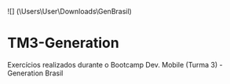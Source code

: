 ![] (\Users\User\Downloads\GenBrasil)

# TM3-Generation

Exercícios realizados durante o Bootcamp Dev. Mobile (Turma 3) - Generation Brasil
